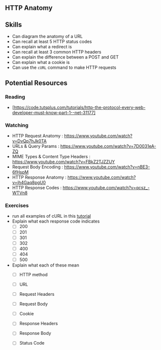 ## HTTP Anatomy

## Skills

- Can diagram the anatomy of a URL
- Can recall at least 5 HTTP status codes
- Can explain what a redirect is
- Can recall at least 3 common HTTP headers
- Can explain the difference between a POST and GET
- Can explain what a cookie is
- Can use the `cURL` command to make HTTP requests


## Potential Resources

### Reading
- [https://code.tutsplus.com/tutorials/http-the-protocol-every-web-developer-must-know-part-1--net-31177]

### Watching

- HTTP Request Anatomy : https://www.youtube.com/watch?v=DvQp7hJk0TA
- URLs & Query Params : https://www.youtube.com/watch?v=7D0031eA-ZQ
- MIME Types & Content Type Headers : https://www.youtube.com/watch?v=FBkZ2TJZZUY
- Request Body Encoding : https://www.youtube.com/watch?v=nBE3-6fHspM
- HTTP Response Anatomy : https://www.youtube.com/watch?v=jh4Gaq8pgU0
- HTTP Response Codes : https://www.youtube.com/watch?v=qcsz_-WTVn8

### Exercises
- run all examples of cURL in this [tutorial](http://conqueringthecommandline.com/book/curl)
- Explain what each response code indicates
  - [ ] 200
  - [ ] 201
  - [ ] 301
  - [ ] 302
  - [ ] 400
  - [ ] 404
  - [ ] 500
- Explain what each of these mean
  - [ ] HTTP method
  - [ ] URL
  - [ ] Request Headers
  - [ ] Request Body
  - [ ] Cookie
  - [ ] Response Headers
  - [ ] Response Body
  - [ ] Status Code

